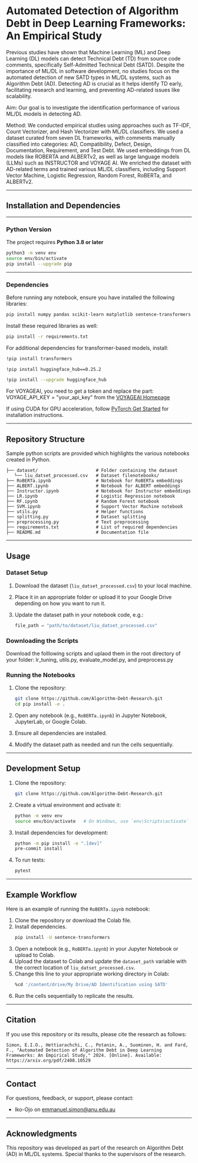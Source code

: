 # **Automated Detection of Algorithm Debt in Deep Learning Frameworks: An Empirical Study**

Previous studies have shown that Machine Learning (ML) and Deep Learning (DL) models can detect Technical Debt (TD) from source code comments, specifically Self-Admitted Technical Debt (SATD). Despite the importance of ML/DL in software development, no studies focus on the automated detection of new SATD types in ML/DL systems, such as Algorithm Debt (AD). Detecting AD is crucial as it helps identify TD early, facilitating research and learning, and preventing AD-related issues like scalability.

Aim: Our goal is to investigate the identification performance of various ML/DL models in detecting AD.

Method: We conducted empirical studies using approaches such as TF-IDF, Count Vectorizer, and Hash Vectorizer with ML/DL classifiers. We used a dataset curated from seven DL frameworks, with comments manually classified into categories: AD, Compatibility, Defect, Design, Documentation, Requirement, and Test Debt. We used embeddings from DL models like ROBERTA and ALBERTv2, as well as large language models (LLMs) such as INSTRUCTOR and VOYAGE AI. We enriched the dataset with AD-related terms and trained various ML/DL classifiers, including Support Vector Machine, Logistic Regression, Random Forest, RoBERTa, and ALBERTv2.

---

## **Installation and Dependencies**
---
### **Python Version**

The project requires **Python 3.8 or later**
```bash
python3 -m venv env
source env/bin/activate
pip install --upgrade pip
```
---


### **Dependencies**
Before running any notebook, ensure you have installed the following libraries:

```bash
pip install numpy pandas scikit-learn matplotlib sentence-transformers
```
Install these required libraries as well:

```bash
pip install -r requirements.txt
```

For additional dependencies for transformer-based models, install:

```bash
!pip install transformers
```

```bash
!pip install huggingface_hub==0.25.2
```

```bash
!pip install --upgrade huggingface_hub
```

For VOYAGEAI, you need to get a token and replace the part: VOYAGE_API_KEY = "your_api_key" from the [VOYAGEAI Homepage](https://dash.voyageai.com/api-keys)

If using CUDA for GPU acceleration, follow [PyTorch Get Started](https://pytorch.org/get-started/locally/) for installation instructions.

---

## **Repository Structure**
Sample python scripts are provided which highlights the various notebooks created in Python.
```
├── dataset/                      # Folder containing the dataset
   └── liu_datset_processed.csv   # Dataset filenotebooks/                       
├── RoBERTa.ipynb                 # Notebook for RoBERTa embeddings
├── ALBERT.ipynb                  # Notebook for ALBERT embeddings
├── Instructor.ipynb              # Notebook for Instructor embeddings
├── LR.ipynb                      # Logistic Regression notebook
├── RF.ipynb                      # Random Forest notebook
├── SVM.ipynb                     # Support Vector Machine notebook                         
├── utils.py                      # Helper functions
├── splitting.py                  # Dataset splitting
├── preprocessing.py              # Text preprocessing
├── requirements.txt              # List of required dependencies
├── README.md                     # Documentation file
```

---


## **Usage**

### **Dataset Setup**

1. Download the dataset (`liu_datset_processed.csv`) to your local machine.
2. Place it in an appropriate folder or upload it to your Google Drive depending on how you want to run it.
3. Update the dataset path in your notebook code, e.g.:

   ```python
   file_path = "path/to/dataset/liu_datset_processed.csv"
   ```

### **Downloading the Scripts**
Download the folllowing scripts and uplaod them in the root directory of your folder: lr_tuning, utils.py, evaluate_model.py, and preprocess.py

### **Running the Notebooks**

1. Clone the repository:

   ```bash
   git clone https://github.com/Algorithm-Debt-Research.git
   cd pip install -e .
   
   ```

2. Open any notebook (e.g., `RoBERTa.ipynb`) in Jupyter Notebook, JupyterLab, or Google Colab.
3. Ensure all dependencies are installed.
4. Modify the dataset path as needed and run the cells sequentially.

---


## **Development Setup**

1. Clone the repository:

   ```bash
   git clone https://github.com/Algorithm-Debt-Research.git
   ```

2. Create a virtual environment and activate it:

   ```bash
   python -m venv env
   source env/bin/activate   # On Windows, use `env\Scripts\activate`
   ```

3. Install dependencies for development:

   ```bash
   python -m pip install -e ".[dev]"
   pre-commit install
   ```

4. To run tests:

   ```bash
   pytest
   ```

---

## **Example Workflow**

Here is an example of running the `RoBERTa.ipynb` notebook:

1. Clone the repository or download the Colab file.
2. Install dependencies.
   ```bash
   pip install -U sentence-transformers
   ```
4. Open a notebook (e.g., `RoBERTa.ipynb`) in your Jupyter Notebook or upload to Colab.
5. Upload the dataset to Colab and update the `dataset_path` variable with the correct location of `liu_datset_processed.csv`.
6. Change this line to your appropriate working directory in Colab:
   ```bash
   %cd '/content/drive/My Drive/AD Identification using SATD'
   ```
8. Run the cells sequentially to replicate the results.

---

## **Citation**

If you use this repository or its results, please cite the research as follows:

```plaintext
Simon, E.I.O., Hettiarachchi, C., Potanin, A., Suominen, H. and Fard, F., "Automated Detection of Algorithm Debt in Deep Learning Frameworks: An Empirical Study," 2024. [Online]. Available: https://arxiv.org/pdf/2408.10529
```

---

## **Contact**

For questions, feedback, or support, please contact:

- Iko-Ojo on emmanuel.simon@anu.edu.au

---

## **Acknowledgments**

This repository was developed as part of the research on Algorithm Debt (AD) in ML/DL systems. Special thanks to the supervisors of the research.
